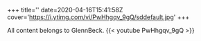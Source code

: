 +++
title=''
date=2020-04-16T15:41:58Z
cover='https://i.ytimg.com/vi/PwHhgqv_9gQ/sddefault.jpg'
+++

All content belongs to GlennBeck.
{{< youtube PwHhgqv_9gQ >}}
